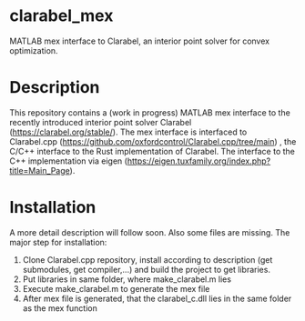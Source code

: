 # clarabel_mex
MATLAB mex interface to Clarabel, an interior point solver for convex optimization.

# Description
This repository contains a (work in progress) MATLAB mex interface to the recently introduced  interior point solver Clarabel (https://clarabel.org/stable/). The mex interface is interfaced to Clarabel.cpp (https://github.com/oxfordcontrol/Clarabel.cpp/tree/main) , the C/C++ interface to the Rust implementation of Clarabel.
The interface to the C++ implementation via eigen (https://eigen.tuxfamily.org/index.php?title=Main_Page). 

# Installation
A more detail description will follow soon. Also some files are missing. The major step for installation:
1. Clone Clarabel.cpp repository, install according to description (get submodules, get compiler,...) and build the project to get libraries.
2. Put libraries in same folder, where make_clarabel.m lies
3. Execute make_clarabel.m to generate the mex file
4. After mex file is generated, that the clarabel_c.dll lies in the same folder as the mex function
    

